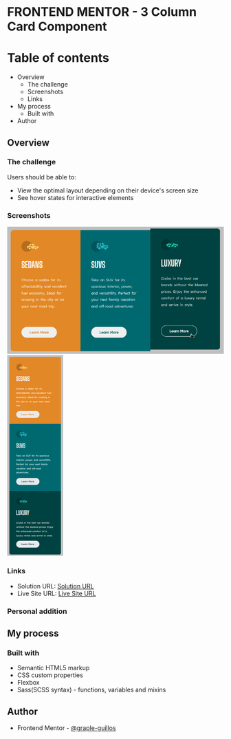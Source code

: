 # FRONTEND MENTOR - 3 Column Card Component

# Table of contents
- Overview
    - The challenge
    - Screenshots
    - Links
- My process
    - Built with
- Author

## Overview

### The challenge

Users should be able to:

- View the optimal layout depending on their device's screen size
- See hover states for interactive elements

### Screenshots

![screenshot](screenshots/screenshot-hoverbutton.png)
![screenshot](screenshots/mobile-screenshot.png)

### Links

- Solution URL: [Solution URL]()
- Live Site URL: [Live Site URL]()

### Personal addition

## My process

### Built with 

- Semantic HTML5 markup
- CSS custom properties
- Flexbox
- Sass(SCSS syntax) - functions, variables and mixins

## Author

- Frontend Mentor - [@graple-guillos](frontendmentor.io/profile/graple-guillos)
